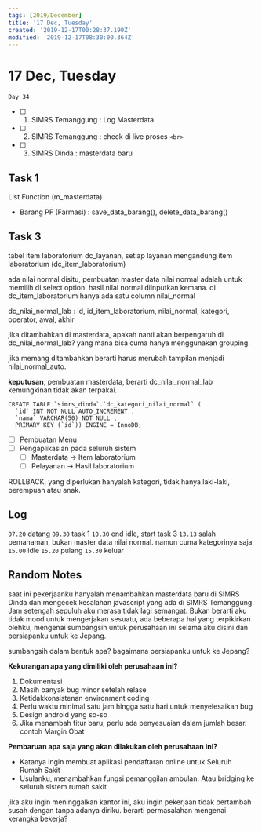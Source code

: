 ```yaml
---
tags: [2019/December]
title: '17 Dec, Tuesday'
created: '2019-12-17T00:28:37.190Z'
modified: '2019-12-17T08:30:00.364Z'
---
```


# 17 Dec, Tuesday

`Day 34`

- [ ] 1. SIMRS Temanggung : Log Masterdata
- [ ] 2. SIMRS Temanggung : check di live proses `<br>` 
- [ ] 3. SIMRS Dinda : masterdata baru

## Task 1

List Function (m_masterdata)
- Barang PF (Farmasi) : save_data_barang(), delete_data_barang()

## Task 3

tabel item laboratorium
dc_layanan, setiap layanan mengandung item laboratorium (dc_item_laboratorium)

ada nilai normal disitu, pembuatan master data nilai normal adalah untuk memilih di select option. hasil nilai normal diinputkan kemana. di dc_item_laboratorium hanya ada satu column nilai_normal

dc_nilai_normal_lab
: id, id_item_laboratorium, nilai_normal, kategori, operator, awal, akhir

jika ditambahkan di masterdata, apakah nanti akan berpengaruh di dc_nilai_normal_lab? yang mana bisa cuma hanya menggunakan grouping. 

jika memang ditambahkan berarti harus merubah tampilan menjadi nilai_normal_auto.

**keputusan**, pembuatan masterdata, berarti dc_nilai_normal_lab kemungkinan tidak akan terpakai.

```
CREATE TABLE `simrs_dinda`.`dc_kategori_nilai_normal` ( 
  `id` INT NOT NULL AUTO_INCREMENT , 
  `nama` VARCHAR(50) NOT NULL , 
  PRIMARY KEY (`id`)) ENGINE = InnoDB;
```

- [ ] Pembuatan Menu
- [ ] Pengaplikasian pada seluruh sistem
  - [ ] Masterdata -> Item laboratorium
  - [ ] Pelayanan -> Hasil laboratorium

ROLLBACK, yang diperlukan hanyalah kategori, tidak hanya laki-laki, perempuan atau anak.

## Log
`07.20` datang
`09.30` task 1
`10.30` end idle, start task 3
`13.13` salah pemahaman, bukan master data nilai normal. namun cuma kategorinya saja
`15.00` idle
`15.20` pulang
`15.30` keluar


## Random Notes

saat ini pekerjaanku hanyalah menambahkan masterdata baru di SIMRS Dinda dan mengecek kesalahan javascript yang ada di SIMRS Temanggung. Jam setengah sepuluh aku merasa tidak lagi semangat. Bukan berarti aku tidak mood untuk mengerjakan sesuatu, ada beberapa hal yang terpikirkan olehku, mengenai sumbangsih untuk perusahaan ini selama aku disini dan persiapanku untuk ke Jepang. 

sumbangsih dalam bentuk apa? 
bagaimana persiapanku untuk ke Jepang?

**Kekurangan apa yang dimiliki oleh perusahaan ini?**
1. Dokumentasi
2. Masih banyak bug minor setelah relase
3. Ketidakkonsistenan environment coding
4. Perlu waktu minimal satu jam hingga satu hari untuk menyelesaikan bug
5. Design android yang so-so
6. Jika menambah fitur baru, perlu ada penyesuaian dalam jumlah besar. contoh Margin Obat

**Pembaruan apa saja yang akan dilakukan oleh perusahaan ini?**
- Katanya ingin membuat aplikasi pendaftaran online untuk Seluruh Rumah Sakit 
- Usulanku, menambahkan fungsi pemanggilan ambulan. Atau bridging ke seluruh sistem rumah sakit

jika aku ingin meninggalkan kantor ini, aku ingin pekerjaan tidak bertambah susah dengan tanpa adanya diriku. berarti permasalahan mengenai kerangka bekerja?

